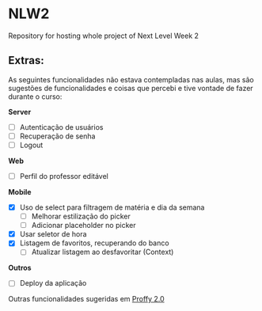 # NLW2
Repository for hosting whole project of Next Level Week 2

## Extras:
As seguintes funcionalidades não estava contempladas nas aulas, mas são sugestões de funcionalidades e coisas que percebi e tive vontade de fazer durante o curso:

**Server**
- [ ] Autenticação de usuários
- [ ] Recuperação de senha
- [ ] Logout

**Web**
- [ ] Perfil do professor editável

**Mobile**
- [x] Uso de select para filtragem de matéria e dia da semana
  - [ ] Melhorar estilização do picker
  - [ ] Adicionar placeholder no picker
- [x] Usar seletor de hora
- [x] Listagem de favoritos, recuperando do banco
  - [ ] Atualizar listagem ao desfavoritar (Context)

**Outros**
- [ ] Deploy da aplicação 


Outras funcionalidades sugeridas em
[Proffy 2.0](https://www.notion.so/Vers-o-2-0-Proffy-eefca1b981694cd0a895613bc6235970#b0e96c9a6605442382dc9f259dfaae7f)